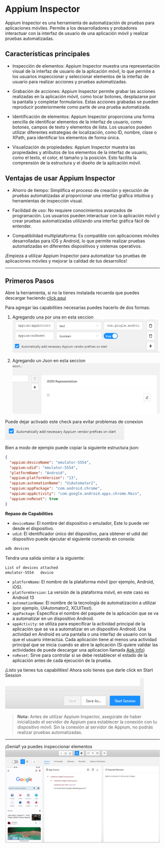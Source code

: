 # Appium Inspector

Appium Inspector es una herramienta de automatización de pruebas para aplicaciones móviles. Permite a los desarrolladores y probadores interactuar con la interfaz de usuario de una aplicación móvil y realizar pruebas automatizadas.

## Características principales

- Inspección de elementos: Appium Inspector muestra una representación visual de la interfaz de usuario de la aplicación móvil, lo que permite a los usuarios inspeccionar y seleccionar elementos de la interfaz de usuario para realizar acciones y pruebas automatizadas.

- Grabación de acciones: Appium Inspector permite grabar las acciones realizadas en la aplicación móvil, como tocar botones, desplazarse por la pantalla y completar formularios. Estas acciones grabadas se pueden reproducir posteriormente como parte de una prueba automatizada.

- Identificación de elementos: Appium Inspector proporciona una forma sencilla de identificar elementos de la interfaz de usuario, como botones, campos de texto y elementos de lista. Los usuarios pueden utilizar diferentes estrategias de localización, como ID, nombre, clase o XPath, para identificar los elementos de forma única.

- Visualización de propiedades: Appium Inspector muestra las propiedades y atributos de los elementos de la interfaz de usuario, como el texto, el color, el tamaño y la posición. Esto facilita la comprensión de la estructura y el diseño de la aplicación móvil.

## Ventajas de usar Appium Inspector

- Ahorro de tiempo: Simplifica el proceso de creación y ejecución de pruebas automatizadas al proporcionar una interfaz gráfica intuitiva y herramientas de inspección visual.

- Facilidad de uso: No requiere conocimientos avanzados de programación. Los usuarios pueden interactuar con la aplicación móvil y crear pruebas automatizadas utilizando una interfaz gráfica fácil de entender.

- Compatibilidad multiplataforma: Es compatible con aplicaciones móviles desarrolladas para iOS y Android, lo que permite realizar pruebas automatizadas en diferentes dispositivos y sistemas operativos.

¡Empieza a utilizar Appium Inspector para automatizar tus pruebas de aplicaciones móviles y mejorar la calidad de tus desarrollos!
___
## Primeros Pasos
Abre la herramienta, si no la tienes instalada recuerda que puedes descargar haciendo [click aqui](https://github.com/appium/appium-inspector/releases)

Para agregar las capabilities necesarias puedes hacerlo de dos formas:

1. Agregando una por una en esta seccion <br>
![Alt text](./img/image-3.png)

2. Agregando un Json en esta seccion 
![Alt text](./img/image-4.png)

Puede dejar activado este check para evitar problemas de conexion <br>
![Alt text](./img/image-5.png)

Bien a modo de ejemplo puede copiar la siguiente estructura json:

```json
{
  "appium:deviceName": "emulator-5554",
  "appium:udid": "emulator-5554",
  "platformName": "Android",
  "appium:platformVersion": "13",
  "appium:automationName": "UiAutomator2",
  "appium:appPackage": "com.android.chrome",
  "appium:appActivity": "com.google.android.apps.chrome.Main",
  "appium:noReset": true
}
```
**Repaso de Capabilities**
- `deviceName`: El nombre del dispositivo o emulador, Este lo puede ver desde el dispositivo.
- `udid`: El identificador único del dispositivo, para obtener el udid del dispositivo puede ejecutar el siguiente comando en consola:
```bash
adb devices
```
Tendra una salida similar a la siguiente:
```
List of devices attached
emulator-5554   device
```
- `platformName`: El nombre de la plataforma móvil (por ejemplo, Android, iOS).
- `platformVersion`: La versión de la plataforma móvil, en este caso es Android 13
- `automationName`: El nombre de la tecnología de automatización a utilizar (por ejemplo, UiAutomator2, XCUITest).
- `appPackage`: Especifica el nombre del paquete de la aplicación que se va a automatizar en un dispositivo Android.
- `appActivity`: se utiliza para especificar la actividad principal de la aplicación que se va a automatizar en un dispositivo Android. Una actividad en Android es una pantalla o una interfaz de usuario con la que el usuario interactúa. Cada aplicación tiene al menos una actividad principal que se inicia cuando se abre la aplicación (Si quiere validar las actividades de puede descargar una aplicacion llamada [Apk info](https://play.google.com/store/apps/details?id=com.wt.apkinfo&hl=es&gl=US&pli=1))
- `noReset`: Sirve para controlar si se debe restablecer el estado de la aplicación antes de cada ejecución de la prueba.

¡Listo ya tienes tus capabilities! Ahora solo tienes que darle click en Start Session
![Alt text](./img/image-6.png)


> **Nota:** Antes de utilizar Appium Inspector, asegúrate de haber inicializado el servidor de Appium para establecer la conexión con tu dispositivo móvil. Sin la conexión al servidor de Appium, no podrás realizar pruebas automatizadas.
---
¡Genial! ya puedes inspeccionar elementos
![Alt text](./img/image-7.png)